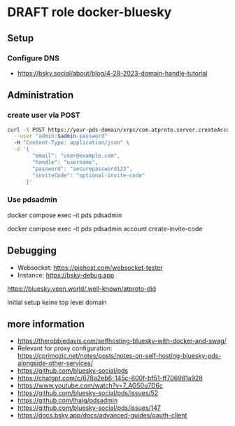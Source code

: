 # DRAFT role docker-bluesky


## Setup 

### Configure DNS
- https://bsky.social/about/blog/4-28-2023-domain-handle-tutorial

## Administration

### create user via POST
```bash
curl -X POST https://your-pds-domain/xrpc/com.atproto.server.createAccount \
  --user "admin:$admin-password" 
  -H "Content-Type: application/json" \
  -d '{
        "email": "user@example.com",
        "handle": "username",
        "password": "securepassword123",
        "inviteCode": "optional-invite-code"
      }'
```

### Use pdsadmin
docker compose exec -it pds pdsadmin

docker compose exec -it pds pdsadmin account create-invite-code

## Debugging

- Websocket: https://piehost.com/websocket-tester
- Instance: https://bsky-debug.app

https://bluesky.veen.world/.well-known/atproto-did

Initial setup keine top level domain


## more information
- https://therobbiedavis.com/selfhosting-bluesky-with-docker-and-swag/
- Relevant for proxy configuration: https://cprimozic.net/notes/posts/notes-on-self-hosting-bluesky-pds-alongside-other-services/
- https://github.com/bluesky-social/pds
- https://chatgpt.com/c/678a2eb6-145c-800f-bf51-ff706981a928
- https://www.youtube.com/watch?v=7_AG50u7D6c
- https://github.com/bluesky-social/pds/issues/52
- https://github.com/lhaig/pdsadmin
- https://github.com/bluesky-social/pds/issues/147
- https://docs.bsky.app/docs/advanced-guides/oauth-client
